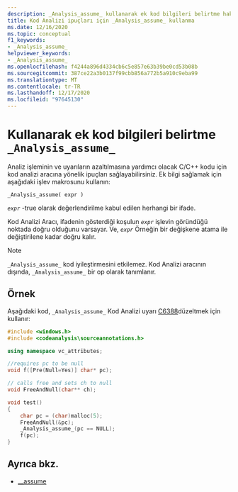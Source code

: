 ```yaml
---
description: _Analysis_assume_ kullanarak ek kod bilgileri belirtme hakkında daha fazla bilgi edinin.
title: Kod Analizi ipuçları için _Analysis_assume_ kullanma
ms.date: 12/16/2020
ms.topic: conceptual
f1_keywords:
- _Analysis_assume_
helpviewer_keywords:
- _Analysis_assume_
ms.openlocfilehash: f4244a896d4334cb6c5e857e63b39be0cd53b08b
ms.sourcegitcommit: 387ce22a3b0137f99cbb856a772b5a910c9eba99
ms.translationtype: MT
ms.contentlocale: tr-TR
ms.lasthandoff: 12/17/2020
ms.locfileid: "97645130"
---
```

# <a name="how-to-specify-additional-code-information-by-using-_analysis_assume_"></a>Kullanarak ek kod bilgileri belirtme `_Analysis_assume_`

Analiz işleminin ve uyarıların azaltılmasına yardımcı olacak C/C++ kodu için kod analizi aracına yönelik ipuçları sağlayabilirsiniz. Ek bilgi sağlamak için aşağıdaki işlev makrosunu kullanın:

`_Analysis_assume( expr )`

*`expr`* -true olarak değerlendirilme kabul edilen herhangi bir ifade.

Kod Analizi Aracı, ifadenin gösterdiği koşulun *`expr`* işlevin göründüğü noktada doğru olduğunu varsayar. Ve, *`expr`* Örneğin bir değişkene atama ile değiştirilene kadar doğru kalır.

> [!NOTE]
> `_Analysis_assume_` kod iyileştirmesini etkilemez. Kod Analizi aracının dışında, `_Analysis_assume_` bir op olarak tanımlanır.

## <a name="example"></a>Örnek

Aşağıdaki kod, `_Analysis_assume_` Kod Analizi uyarı [C6388](../code-quality/c6388.md)düzeltmek için kullanır:

```cpp
#include <windows.h>
#include <codeanalysis\sourceannotations.h>

using namespace vc_attributes;

//requires pc to be null
void f([Pre(Null=Yes)] char* pc);

// calls free and sets ch to null
void FreeAndNull(char** ch);

void test()
{
    char pc = (char)malloc(5);
    FreeAndNull(&pc);
    _Analysis_assume_(pc == NULL);
    f(pc);
}
```

## <a name="see-also"></a>Ayrıca bkz.

- [__assume](../intrinsics/assume.md)
